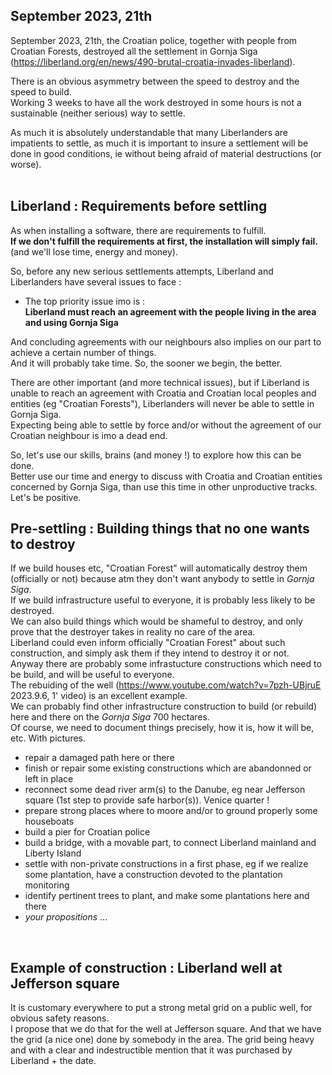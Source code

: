 
September 2023, 21th
--------------------
September 2023, 21th, the Croatian police, together with people from Croatian Forests, destroyed all the settlement
in Gornja Siga (https://liberland.org/en/news/490-brutal-croatia-invades-liberland).

There is an obvious asymmetry between the speed to destroy and the speed to build.  
Working 3 weeks to have all the work destroyed in some hours is not a sustainable (neither serious) way to settle.

As much it is absolutely understandable that many Liberlanders are impatients to settle,
as much it is important to insure a settlement will be done in good conditions,
ie without being afraid of material destructions (or worse).  
<br>

Liberland : Requirements <b>before</b> settling
-----------------------------------------------
As when installing a software, there are requirements to fulfill.  
<b>If we don't fulfill the requirements at first, the installation will simply fail.</b>  
(and we'll lose time, energy and money).

So, before any new serious settlements attempts, Liberland and Liberlanders have several issues to face :  
* The top priority issue imo is :  
<b>Liberland must reach an agreement with the people living in the area and using Gornja Siga</b>

And concluding agreements with our neighbours also implies on our part to achieve a certain number of things.  
And it will probably take time. So, the sooner we begin, the better.

There are other important (and more technical issues), but if Liberland is unable to reach an agreement 
with Croatia and Croatian local peoples and entities (eg "Croatian Forests"), 
Liberlanders will never be able to settle in Gornja Siga.  
Expecting being able to settle by force and/or without the agreement of our Croatian neighbour is imo a dead end.

So, let's use our skills, brains (and money !) to explore how this can be done.  
Better use our time and energy to discuss with Croatia and Croatian entities concerned by Gornja Siga,
than use this time in other unproductive tracks.  
Let's be positive.


Pre-settling : Building things that no one wants to destroy
------------------------------------------------------------
If we build houses etc, "Croatian Forest" will automatically destroy them (officially or not) because atm they don't want anybody to settle in <i>Gornja Siga</i>.  
If we build infrastructure useful to everyone, it is probably less likely to be destroyed.  
We can also build things which would be shameful to destroy, and only prove that the destroyer takes in reality no care of the area.  
Liberland could even inform officially "Croatian Forest" about such construction,
and simply ask them if they intend to destroy it or not.  
Anyway there are probably some infrastucture constructions which need to be build, and will be useful to everyone.  
The rebuiding of the well (https://www.youtube.com/watch?v=7pzh-UBjruE 2023.9.6, 1' video) is an excellent example.  
We can probably find other infrastructure construction to build (or rebuild) here and there on the <i>Gornja Siga</i> 700 hectares.  
Of course, we need to document things precisely, how it is, how it will be, etc. With pictures.  

* repair a damaged path here or there
* finish or repair some existing constructions which are abandonned or left in place
* reconnect some dead river arm(s) to the Danube, eg near Jefferson square (1st step to provide safe harbor(s)). Venice quarter !
* prepare strong places where to moore and/or to ground properly some houseboats
* build a pier for Croatian police
* build a bridge, with a movable part, to connect Liberland mainland and Liberty Island
* settle with non-private constructions in a first phase, eg if we realize some plantation, have a construction devoted to the plantation monitoring
* identify pertinent trees to plant, and make some plantations here and there
* <i>your propositions</i> ...
<br>

Example of construction : Liberland well at Jefferson square
------------------------------------------------------------
It is customary everywhere to put a strong metal grid on a public well, for obvious safety reasons.  
I propose that we do that for the well at Jefferson square.
And that we have the grid (a nice one) done by somebody in the area.
The grid being heavy and with a clear and indestructible mention that it was purchased by Liberland + the date.  
<br>




